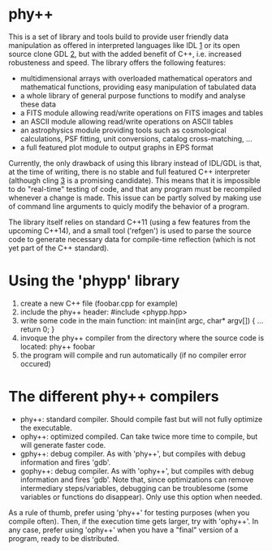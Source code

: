 phy++
=====
This is a set of library and tools build to provide user friendly data manipulation as offered in
interpreted languages like IDL [1] or its open source clone GDL [2], but with the added benefit of
C++, i.e. increased robusteness and speed. The library offers the following features:
 - multidimensional arrays with overloaded mathematical operators and mathematical functions,
   providing easy manipulation of tabulated data
 - a whole library of general purpose functions to modify and analyse these data
 - a FITS module allowing read/write operations on FITS images and tables
 - an ASCII module allowing read/write operations on ASCII tables
 - an astrophysics module providing tools such as cosmological calculations, PSF fitting, unit
   conversions, catalog cross-matching, ...
 - a full featured plot module to output graphs in EPS format

Currently, the only drawback of using this library instead of IDL/GDL is that, at the time of
writing, there is no stable and full featured C++ interpreter (although cling [3] is a promising
candidate). This means that it is impossible to do "real-time" testing of code, and that any 
program must be recompiled whenever a change is made. This issue can be partly solved by making use
of command line arguments to quicly modify the behavior of a program.

The library itself relies on standard C++11 (using a few features from the upcoming C++14), and a
small tool ('refgen') is used to parse the source code to generate necessary data for compile-time
reflection (which is not yet part of the C++ standard).

[1]: http://www.exelisvis.com/ProductsServices/IDL.aspx
[2]: http://gnudatalanguage.sourceforge.net/
[3]: http://root.cern.ch/drupal/content/cling


Using the 'phypp' library
========================
1) create a new C++ file (foobar.cpp for example)
2) include the phy++ header: #include <phypp.hpp>
3) write some code in the main function: int main(int argc, char* argv[]) { ... return 0; }
4) invoque the phy++ compiler from the directory where the source code is located: phy++ foobar
5) the program will compile and run automatically (if no compiler error occured)


The different phy++ compilers
=============================
- phy++: standard compiler. Should compile fast but will not fully optimize the executable.
- ophy++: optimized compiled. Can take twice more time to compile, but will generate faster code.
- gphy++: debug compiler. As with 'phy++', but compiles with debug information and fires 'gdb'.
- gophy++: debug compiler. As with 'ophy++', but compiles with debug information and fires 'gdb'.
          Note that, since optimizations can remove intermediary steps/variables, debugging can
          be troublesome (some variables or functions do disappear). Only use this option when
          needed.

As a rule of thumb, prefer using 'phy++' for testing purposes (when you compile often). Then, if 
the execution time gets larger, try with 'ophy++'. In any case, prefer using 'ophy++' when you 
have a "final" version of a program, ready to be distributed.

